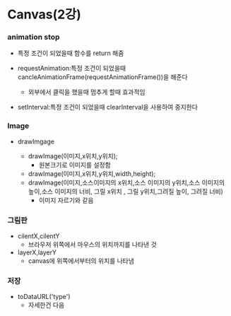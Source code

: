 # Canvas(2강)



### animation stop

- 특정 조건이 되었을때 함수를 return 해줌
- requestAnimation:특정 조건이 되었을때 cancleAnimationFrame(requestAnimationFrame())을 해준다
  - 외부에서 클릭을 했을때 멈추게 할때 효과적임

- setInterval:특정 조건이 되었을때 clearInterval을 사용하여 중지한다

### Image

- drawImgage	

  - drawImage(이미지,x위치,y위치);
    - 원본크기로 이미지를 설정함
  - drawImage(이미지,x위치,y위치,width,height);
  - drawImage(이미지,소스이미지의 x위치,소스 이미지의 y위치,소스 이미지의 높이,소스 이미지의 너비, 그릴 x위치 , 그릴 y위치,그려질 높이, 그려질 너비)
    - 이미지 자르기와 같음

  

### 그림판

- cilentX,cilentY
  - 브라우저 위쪽에서 마우스의 위치까지를 나타낸 것
- layerX,layerY
  - canvas에 위쪽에서부터의 위치를 나타냄

### 저장

- toDataURL('type')
  - 자세한건 다음